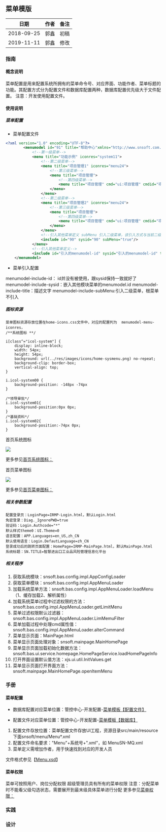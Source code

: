 ## 菜单模版

|日期|作者|备注|
|------|------|------|
|2018-09-25|郭鑫|初稿|
|2019-11-11|郭鑫|修改|

### 指南

#### 概念说明

菜单配置是用来配置系统所拥有的菜单命令号、对应界面、功能作者、菜单标题的功能。其配置方式分为配置文件和数据库配置两种，数据库配置优先级大于文件配置。
注意：开发使用配置文件。

#### 使用说明

##### 菜单配置

* 菜单配置文件

```xml
<?xml version="1.0" encoding="UTF-8"?>
		<menumodel id="91" title="帮助中心"xmlns="http://www.snsoft.com.cn/schema/Menu">
			<!--第一级菜单-->
			<menu title="功能示例" iconres="system11">
				<!--第二级菜单-->
				<menu title="项目管理1" iconres="menu24">
					<!--第三级菜单-->
					<menu title="项目管理">
						<!--第四级菜单-->
						<menu title="项目管理" cmd="ui:项目管理" cmdid="项目管理" author="测试" />
					</menu>
				</menu>
				<!--第二级菜单-->
				<menu title="项目管理2" iconres="menu24">
					<!--第三级菜单-->
					<menu title="项目管理">
						<!--第四级菜单-->
						<menu title="项目管理" cmd="ui:项目管理" cmdid="项目管理" author="测试" />
					</menu>
				</menu>
				<!--引入其他菜单定义 subMenu 引入二级菜单，该引入方式与当前二级菜单平级-->
				<include id="90" sysid="90" subMenu="true"/>
			</menu>
			<!--引入其他菜单定义-->
			<include id="引入的menumodel-id" sysid="引入的menumodel-id" title="引入其他菜单定义" />
	</menumodel>
```

* 菜单引入配置

menumodel-include-id： id并没有被使用，跟sysid保持一致就好了
menumodel-include-sysid：嵌入其他模块菜单的menumodel.id
menumodel-include-title：描述文字
menumodel-include-subMenu:引入二级菜单，根菜单不引入

##### 图标资源

```
菜单图标资源存放位置在home-icons.css文件中，对应的配置列为  menumodel-menu-iconres，
/**系统图标 **/

i[class^="icol-system"] {
	display: inline-block;
	width: 54px;
	height: 54px;
	background: url(../res/images/icons/home-sysmenu.png) no-repeat;
	background-clip: border-box;
	vertical-align: top;
}

i.icol-system00 {
	background-position: -148px -74px
}

/*领导审批*/
i.icol-system01{
	background-position:0px 0px;
}
/*基础资料*/
i.icol-system02{
	background-position:-74px 0px;
}
```

首页系统图标

![](help/SN-CMC/UI/img/main-uidoc-src45.png)

更多参见[首页系统图标：](mainpage/css/system-icons.html)

首页菜单图标

![](help/SN-CMC/UI/img/main-uidoc-src46.png)

更多参见[首页菜单图标：](mainpage/css/left-menu-icons.html)

##### 相关参数配置

```
配置登录页：LoginPage=IRMP-Login.html，默认Login.html
免密登录：Diag._IgnorePWD=true
验证码：Login.Authcode="*"
默认样式theme0：UI.Theme=0
语言配置：APP.Languages=en_US,zh_CN
默认使用语言：Login.DefautLanguage=zh_CN
登录成功后的跳转页面配置：HomePage=IRMP-MainPage.html，默认MainPage.html
系统标题：SN.TITLE=智慧进出口工业品风险管理信息化平台
```

##### 相关程序

1. 获取系统模块：snsoft.bas.config.impl.AppConfigLoader
1. 获取菜单模块：snsoft.bas.config.impl.AppMenuLoader
1. 加载系统菜单方法：snsoft.bas.config.impl.AppMenuLoader.loadMenu（1、缓存加载2、解析属性）
1. 加载系统菜单过程中过滤权限的方法：snsoft.bas.config.impl.AppMenuLoader.getLimitMenu
1. 菜单过滤权限默认过滤器：snsoft.bas.config.impl.AppMenuLoader.LimMemuFilter
1. 菜单加载过程中处理cmd属性值： snsoft.bas.config.impl.AppMenuLoader.alterCommand
1. 菜单显示页面：MainPage.html
1. 菜单显示页面处理对象：snsoft.mainpage.MainHomePage
1. 菜单显示页面加载初始化数据方法：snsoft.bas.ui.service.homepage.HomePageService.loadHomePageInfo
1. 打开界面设置默认值方法：xjs.ui.util.InitValues.get
1. 菜单显示页面打开界面方法：snsoft.mainpage.MainHomePage.openItemMenu

### 手册

#### 菜单配置

* 数据库配置对应菜单位置：管控中心-开发配置-[菜单模板【配置文件】](uiinvoke/00/zh_CN/theme0/90.Menu.DevMenu.html)

* 配置文件对应菜单位置：管控中心-开发配置-[菜单模板【数据库】](uiinvoke/00/zh_CN/theme0/90.Menu.Menu.html)

1. 配置文件存放位置：菜单配置文件存放UI工程，资源目录src/main/resource下面snsoft/menu/Menu*.xml
1. 配置文件命名要求："Menu"+系统号+".xml"，如 MenuSN-MQ.xml
1. 菜单定义需增加作者，用于快速找到对应的开发人员

文件格式参见【[Menu.xsd](do/BrowseSchema?schema=Menu.xsd)】

#### 菜单权限

菜单可按照用户、岗位分配权限
超级管理员具有所有的菜单权限
注意：分配菜单时不能看父级勾选状态，需要展开到最末级具体菜单进行分配
更多参见[菜单权限：](help.html?helpFile=help/SN-CMC/Limit/MenuLimit.md)

### 实践

### 设计







